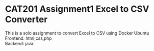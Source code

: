 # CAT201 Assignment1 Excel to CSV Converter

This is a solo assignment to convert Excel to CSV using Docker Ubuntu <br />
Frontend: html,css,php <br />
Backend: java <br />


